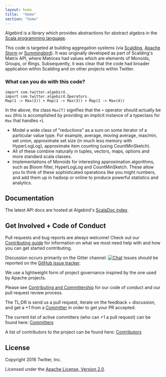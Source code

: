 ```yaml
---
layout: home
title:  "Home"
section: "home"
---
```


Algebird is a library which provides abstractions for abstract algebra in the [Scala programming language](https://scala-lang.org).

This code is targeted at building aggregation systems (via [Scalding](https://github.com/twitter/scalding), [Apache Storm](http://storm.apache.org/) or [Summingbird](https://github.com/twitter/summingbird)). It was originally developed as part of Scalding's Matrix API, where Matrices had values which are elements of Monoids, Groups, or Rings. Subsequently, it was clear that the code had broader application within Scalding and on other projects within Twitter.

### What can you do with this code?

```tut:book
import com.twitter.algebird._
import com.twitter.algebird.Operators._
Map(1 -> Max(2)) + Map(1 -> Max(3)) + Map(2 -> Max(4))
```

In the above, the class `Max[T]` signifies that the `+` operator should actually be `max` (this is accomplished by providing an implicit instance of a typeclass for `Max` that handles `+`).

- Model a wide class of "reductions" as a sum on some iterator of a particular value type. For example, average, moving average, max/min, set union, approximate set size (in much less memory with HyperLogLog), approximate item counting (using CountMinSketch).
- All of these combine naturally in tuples, vectors, maps, options and more standard scala classes.
- Implementations of Monoids for interesting approximation algorithms, such as Bloom filter, HyperLogLog and CountMinSketch. These allow you to think of these sophisticated operations like you might numbers, and add them up in hadoop or online to produce powerful statistics and analytics.

## Documentation

The latest API docs are hosted at Algebird's [ScalaDoc index](api/).

## Get Involved + Code of Conduct

Pull requests and bug reports are always welcome! Check out our [Contributing guide](contributing.html) for information on what we most need help with and how you can get started contributing.

Discussion occurs primarily on the Gitter channel: [![Chat](https://badges.gitter.im/twitter/algebird.svg)](https://gitter.im/twitter/algebird?utm_source=badge&utm_medium=badge&utm_campaign=pr-badge&utm_content=badge)
Issues should be reported on the [GitHub issue tracker](https://github.com/twitter/algebird/issues).

We use a lightweight form of project governance inspired by the one used by Apache projects.

Please see [Contributing and Committership](https://github.com/twitter/analytics-infra-governance#contributing-and-committership) for our code of conduct and our pull request review process.

The TL;DR is send us a pull request, iterate on the feedback + discussion, and get a +1 from a [Committer](https://github.com/twitter/algebird/blob/develop/COMMITTERS.md) in order to get your PR accepted.

The current list of active committers (who can +1 a pull request) can be found here: [Committers](https://github.com/twitter/algebird/blob/develop/COMMITTERS.md)

A list of contributors to the project can be found here: [Contributors](https://github.com/twitter/algebird/graphs/contributors)

## License

Copyright 2016 Twitter, Inc.

Licensed under the [Apache License, Version 2.0](http://www.apache.org/licenses/LICENSE-2.0).
